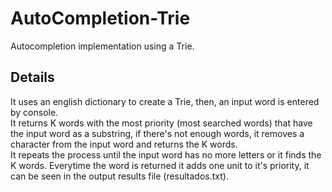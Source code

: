 # AutoCompletion-Trie
Autocompletion implementation using a Trie.

## Details 
It uses an english dictionary to create a Trie, then, an input word is entered by console.\
It returns K words with the most priority (most searched words) that have the input word as a substring, if there's not enough words, it removes a character from the input word and returns the K words.\
It repeats the process until the input word has no more letters or it finds the K words. Everytime the word is returned it adds one unit to it's priority, it can be seen in the output results file (resultados.txt).
